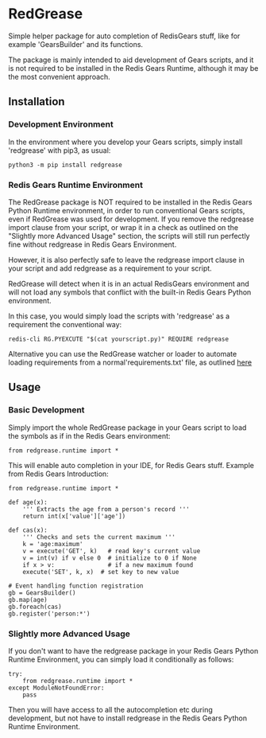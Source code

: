 # RedGrease
Simple helper package for auto completion of RedisGears stuff, like for example 'GearsBuilder' and its functions.

The package is mainly intended to aid development of Gears scripts, and it is not required to be installed in the Redis Gears Runtime, although it may be the most convenient approach.

## Installation
### Development Environment
In the environment where you develop your Gears scripts, simply install 'redgrease' with pip3, as usual:
```
python3 -m pip install redgrease
```

### Redis Gears Runtime Environment
The RedGrease package is NOT required to be installed in the Redis Gears Python Runtime environment, in order to run conventional Gears scripts, even if RedGrease was used for development.
If you remove the redgrease import clause from your script, or wrap it in a check as outlined on the "Slightly more Advanced Usage" section, the scripts will still run perfectly fine without redgrease in Redis Gears Environment.

However, it is also perfectly safe to leave the redgrease import clause in your script and add redgrease as a requirement to your script.

RedGrease will detect when it is in an actual RedisGears environment and will not load any symbols that conflict with the built-in Redis Gears Python environment. 

In this case, you would simply load the scripts with 'redgrease' as a requirement the conventional way:
```
redis-cli RG.PYEXCUTE "$(cat yourscript.py)" REQUIRE redgrease
```
Alternative you can use the RedGrease watcher or loader to automate loading requirements from a normal'requirements.txt' file, as outlined [here](https://github.com/lyngon/redgrease) 

## Usage
### Basic Development 
Simply import the whole RedGrease package in your Gears script to load the symbols as if in the Redis Gears environment:

```
from redgrease.runtime import *
```
This will enable auto completion in your IDE, for Redis Gears stuff. Example from Redis Gears Introduction:
```
from redgrease.runtime import *

def age(x):
    ''' Extracts the age from a person's record '''
    return int(x['value']['age'])

def cas(x):
    ''' Checks and sets the current maximum '''
    k = 'age:maximum'
    v = execute('GET', k)   # read key's current value
    v = int(v) if v else 0  # initialize to 0 if None
    if x > v:               # if a new maximum found
    execute('SET', k, x)  # set key to new value

# Event handling function registration
gb = GearsBuilder()
gb.map(age)
gb.foreach(cas)
gb.register('person:*')

```

### Slightly more Advanced Usage
If you don't want to have the redgrease package in your Redis Gears Python Runtime Environment, you can  simply load it conditionally as follows:
```
try:
    from redgrease.runtime import *
except ModuleNotFoundError:
    pass
```
Then you will have access to all the autocompletion etc during development, but not have to install redgrease in the Redis Gears Python Runtime Environment.
